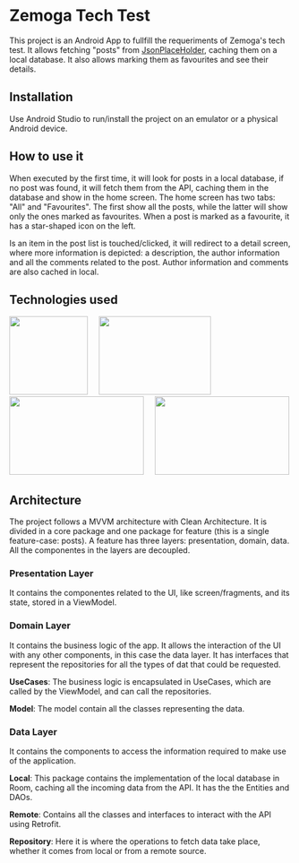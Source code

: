 # Zemoga Tech Test

This project is an Android App to fullfill  the requeriments of Zemoga's tech test. It allows fetching "posts" from [JsonPlaceHolder](https://jsonplaceholder.typicode.com/), caching them on a local database. It also allows marking them as favourites and see their details.

## Installation

Use Android Studio to run/install the project on an emulator or a physical Android device.

## How to use it

When executed by the first time, it will look for posts in a local database, if no post was found, it will fetch them from the API, caching them in the database and show in the home screen. The home screen has two tabs: "All" and "Favourites". The first show all the posts, while the latter will show only the ones marked as favourites. When a post is marked as a favourite, it has a star-shaped icon on the left.

Is an item in the post list is touched/clicked, it will redirect to a detail screen, where more information is depicted: a description, the author information and all the comments related to the post. Author information and comments are also cached in local.

## Technologies used
<img src="https://4.bp.blogspot.com/-NnAkV5vpYuw/XNMYF4RtLvI/AAAAAAAAI70/kdgLm3cnTO4FB4rUC0v9smscN3zHJPlLgCLcBGAs/s1600/Jetpack_logo%2B%25282%2529.png" width="140" height="140" /> &nbsp; &nbsp; <img src="https://miro.medium.com/max/1400/1*o8Q_O-C6yGZQqW_2cdafoQ.png" width="200" height="140" /> &nbsp; &nbsp; <img src="https://3.bp.blogspot.com/-GOONRBOVwjo/WwWmZjvUb_I/AAAAAAAABqQ/IgFZ-m0CxFwiP5u1QxR5Hwzg3VkCwNK0QCLcBGAs/s1600/room.jpeg" width="240" height="140" /> &nbsp; &nbsp; <img src="https://miro.medium.com/max/1200/1*WMf1XcyKU98dOMlNnn-Agg.png" width="240" height="140" />

## Architecture

The project follows a MVVM architecture with Clean Architecture. It is divided in a core package and one package for feature (this is a single feature-case: posts). A feature has three layers: presentation, domain, data. All the componentes in the layers are decoupled.

### Presentation Layer

It contains the componentes related to the UI, like screen/fragments, and its state, stored in a ViewModel.

### Domain Layer

It contains the business logic of the app. It allows the interaction of the UI with any other components, in this case the data layer. It has interfaces that represent the repositories for all the types of dat that could be requested.

**UseCases**:
The business logic is encapsulated in UseCases, which are called by the ViewModel, and can call the repositories.

**Model**:
The model contain all the classes representing the data.

### Data Layer

It contains the components to access the information required to make use of the application.

**Local**:
This package contains the implementation of the local database in Room, caching all the incoming data from the API. It has the the Entities and DAOs.

**Remote**:
Contains all the classes and interfaces to interact  with the API using Retrofit.

**Repository**:
Here it is where the operations to fetch data take place, whether it comes from local or from a remote source.

